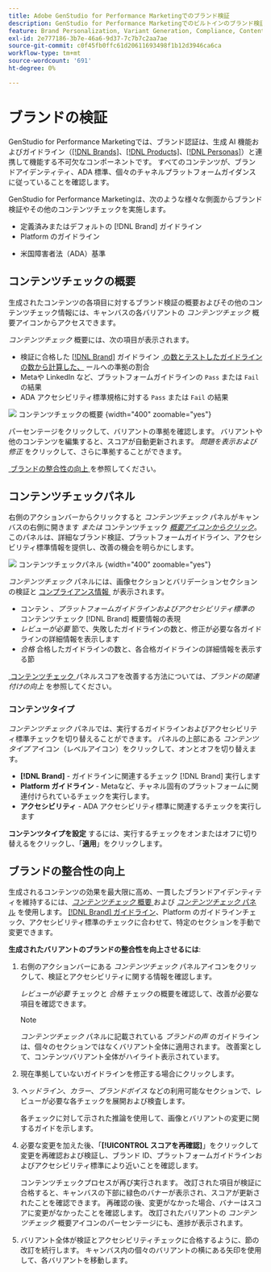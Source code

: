 ```yaml
---
title: Adobe GenStudio for Performance Marketingでのブランド検証
description: GenStudio for Performance Marketingでのビルトインのブランド検証システムの仕組みを説明します。
feature: Brand Personalization, Variant Generation, Compliance, Content Generation, Content Review, Generative AI
exl-id: 2e777186-3b7e-46a6-9d37-7c7b7c2aa7ae
source-git-commit: c0f45fb0ffc61d20611693498f1b12d3946ca6ca
workflow-type: tm+mt
source-wordcount: '691'
ht-degree: 0%

---
```


# ブランドの検証

GenStudio for Performance Marketingでは、ブランド認証は、生成 AI 機能およびガイドライン（[[!DNL Brands]](/help/user-guide/guidelines/brands.md)、[[!DNL Products]](/help/user-guide/guidelines/products.md)、[[!DNL Personas]](/help/user-guide/guidelines/personas.md)）と連携して機能する不可欠なコンポーネントです。 すべてのコンテンツが、ブランドアイデンティティ、ADA 標準、個々のチャネルプラットフォームガイダンスに従っていることを確認します。

GenStudio for Performance Marketingは、次のような様々な側面からブランド検証やその他のコンテンツチェックを実施します。

* 定義済みまたはデフォルトの [!DNL Brand] ガイドライン
* Platform のガイドライン
<!-- * Ethical considerations related to gender, ethnicity, race, disability status, and age in AI-generated content -->
* 米国障害者法（ADA）基準

## コンテンツチェックの概要

生成されたコンテンツの各項目に対するブランド検証の概要およびその他のコンテンツチェック情報には、キャンバスの各バリアントの _コンテンツチェック_ 概要アイコンからアクセスできます。

_コンテンツチェック_ 概要には、次の項目が表示されます。

* 検証に合格した [[!DNL Brand]](brands.md) ガイドライン [&#x200B; の数とテストしたガイドラインの数から計算した、](overview.md) ールへの準拠の割合
* Metaや LinkedIn など、プラットフォームガイドラインの `Pass` または `Fail` の結果
* ADA アクセシビリティ標準規格に対する `Pass` または `Fail` の結果

![&#x200B; コンテンツチェックの概要 &#x200B;](/help/assets/content-check-summary.png){width="400" zoomable="yes"}

パーセンテージをクリックして、バリアントの準拠を確認します。 バリアントや他のコンテンツを編集すると、スコアが自動更新されます。 _問題を表示および修正_ をクリックして、さらに準拠することができます。

[&#x200B; ブランドの整合性の向上 &#x200B;](#improve-brand-alignment) を参照してください。

## コンテンツチェックパネル

右側のアクションバーからクリックすると _コンテンツチェック_ パネルがキャンバスの右側に開きます _または_ コンテンツチェック [_概要アイコンからクリック_](#content-check-summary)。 このパネルは、詳細なブランド検証、プラットフォームガイドライン、アクセシビリティ標準情報を提供し、改善の機会を明らかにします。

![&#x200B; コンテンツチェックパネル &#x200B;](/help/assets/content-check-panel.png){width="400" zoomable="yes"}

_コンテンツチェック_ パネルには、画像セクションとバリデーションセクションの検証と [&#x200B; コンプライアンス情報 &#x200B;](/help/user-guide/guidelines/overview.md#compliance) が表示されます。

* コンテン _、プラットフォームガイドラインおよびアクセシビリティ標準の_ コンテンツチェック [!DNL Brand] 概要情報の表現
* _レビューが必要_ 節で、失敗したガイドラインの数と、修正が必要な各ガイドラインの詳細情報を表示します
* _合格_ 合格したガイドラインの数と、各合格ガイドラインの詳細情報を表示する節

[&#x200B; コンテンツチェック &#x200B;](#improve-brand-alignment) パネルスコアを改善する方法については、_ブランドの関連付けの向上_ を参照してください。

### コンテンツタイプ

_コンテンツチェック_ パネルでは、実行するガイドラインおよびアクセシビリティ標準チェックを切り替えることができます。 パネルの上部にある _コンテンツタイプ_ アイコン（レベルアイコン）をクリックして、オンとオフを切り替えます。

* **[!DNL Brand]** - ガイドラインに関連するチェック [!DNL Brand] 実行します
* **Platform ガイドライン** - Metaなど、チャネル固有のプラットフォームに関連付けられているチェックを実行します。
* **アクセシビリティ** - ADA アクセシビリティ標準に関連するチェックを実行します

**コンテンツタイプを設定** するには、実行するチェックをオンまたはオフに切り替えるをクリックし、「**適用**」をクリックします。

## ブランドの整合性の向上

生成されるコンテンツの効果を最大限に高め、一貫したブランドアイデンティティを維持するには、[_コンテンツチェック_ 概要 &#x200B;](#content-check-summary) および [_コンテンツチェック_ パネル &#x200B;](#content-check-panel) を使用します。 [[!DNL Brand]  ガイドライン &#x200B;](brands.md)、Platform のガイドラインチェック、アクセシビリティ標準のチェックに合わせて、特定のセクションを手動で変更できます。

**生成されたバリアントのブランドの整合性を向上させるには**:

1. 右側のアクションバーにある _コンテンツチェック_ パネルアイコンをクリックして、検証とアクセシビリティに関する情報を確認します。

   _レビューが必要_ チェックと _合格_ チェックの概要を確認して、改善が必要な項目を確認できます。

   >[!NOTE]
   >
   > _コンテンツチェック_ パネルに記載されている _ブランドの声_ のガイドラインは、個々のセクションではなくバリアント全体に適用されます。 改善案として、コンテンツバリアント全体がハイライト表示されています。

1. 現在準拠していないガイドラインを修正する場合にクリックします。
1. _ヘッドライン_、_カラー_、_ブランドボイス_ などの利用可能なセクションで、レビューが必要な各チェックを展開および検査します。

   各チェックに対して示された推論を使用して、画像とバリアントの変更に関するガイドを示します。

1. 必要な変更を加えた後、「**[!UICONTROL スコアを再確認]**」をクリックして変更を再確認および検証し、ブランド ID、プラットフォームガイドラインおよびアクセシビリティ標準により近いことを確認します。

   コンテンツチェックプロセスが再び実行されます。 改訂された項目が検証に合格すると、キャンバスの下部に緑色のバナーが表示され、スコアが更新されたことを確認できます。 再確認の後、変更がなかった場合、バナーはスコアに変更がなかったことを確認します。 改訂されたバリアントの _コンテンツチェック_ 概要アイコンのパーセンテージにも、進捗が表示されます。

1. バリアント全体が検証とアクセシビリティチェックに合格するように、節の改訂を続行します。 キャンバス内の個々のバリアントの横にある矢印を使用して、各バリアントを移動します。
